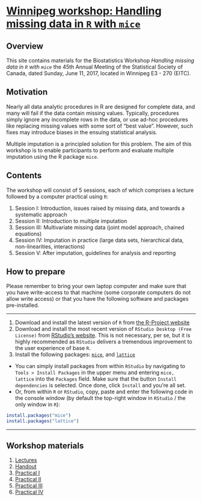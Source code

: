 <!-- README.md is generated from README.Rmd. Please edit that file -->

[Winnipeg workshop: Handling missing data in `R` with `mice`](http://amices.github.io/Winnipeg/)
================================================================================================

Overview
--------

This site contains materials for the Biostatistics Workshop *Handling
missing data in `R` with `mice`* the 45th Annual Meeting of the
Statistical Society of Canada, dated Sunday, June 11, 2017, located in
Winnipeg E3 - 270 (EITC).

Motivation
----------

Nearly all data analytic procedures in R are designed for complete data,
and many will fail if the data contain missing values. Typically,
procedures simply ignore any incomplete rows in the data, or use ad-hoc
procedures like replacing missing values with some sort of “best value”.
However, such fixes may introduce biases in the ensuing statistical
analysis.

Multiple imputation is a principled solution for this problem. The aim
of this workshop is to enable participants to perform and evaluate
multiple imputation using the R package `mice`.

Contents
--------

The workshop will consist of 5 sessions, each of which comprises a
lecture followed by a computer practical using `R`:

1.  Session I: Introduction, issues raised by missing data, and towards
    a systematic approach
2.  Session II: Introduction to multiple imputation
3.  Session III: Multivariate missing data (joint model approach,
    chained equations)
4.  Session IV: Imputation in practice (large data sets, hierarchical
    data, non-linearities, interactions)
5.  Session V: After imputation, guidelines for analysis and reporting

How to prepare
--------------

Please remember to bring your own laptop computer and make sure that you
have write-access to that machine (some corporate computers do not allow
write access) or that you have the following software and packages
pre-installed.

------------------------------------------------------------------------

1.  Download and install the latest version of `R` from [the R-Project
    website](https://cloud.r-project.org)
2.  Download and install the most recent version of
    `RStudio Desktop (Free License)` from [RStudio’s
    website](https://www.rstudio.com/products/rstudio/download3/). This
    is not necessary, per se, but it is highly recommended as `RStudio`
    delivers a tremendous improvement to the user experience of base
    `R`.
3.  Install the following packages:
    [`mice`](https://cran.r-project.org/web/packages/mice/index.html),
    and
    [`lattice`](https://cran.r-project.org/web/packages/lattice/index.html)

-   You can simply install packages from within `RStudio` by navigating
    to `Tools > Install Packages` in the upper menu and entering
    `mice, lattice` into the `Packages` field. Make sure that the button
    `Install dependencies` is selected. Once done, click `Install` and
    you’re all set.
-   Or, from within `R` or `RStudio`, copy, paste and enter the
    following code in the console window (by default the top-right
    window in `RStudio` / the only window in `R`):

``` r
install.packages("mice")
install.packages("lattice")
```

------------------------------------------------------------------------

Workshop materials
------------------

1.  [Lectures](Lectures/Winnipeg.pdf)
2.  [Handout](Lectures/WinnipegHandout.pdf)
3.  [Practical I](Practicals/Practical_I.html)
4.  [Practical II](Practicals/Practical_II.html)
5.  [Practical III](Practicals/Practical_III.html)
6.  [Practical IV](Practicals/Practical_IV.html)
